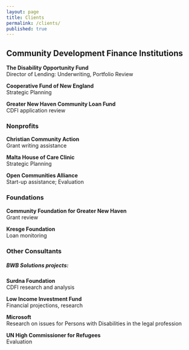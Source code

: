 ```yaml
---
layout: page
title: Clients
permalink: /clients/
published: true
---
```



  
  
## Community Development Finance Institutions

**The Disability Opportunity Fund**  
Director of Lending: Underwriting, Portfolio Review

**Cooperative Fund of New England**  
Strategic Planning

**Greater New Haven Community Loan Fund**  
CDFI application review
  
  
### Nonprofits	

**Christian Community Action**  
Grant writing assistance

**Malta House of Care Clinic**  
Strategic Planning

**Open Communities Alliance**  
Start-up assistance; Evaluation
  
  
### Foundations

**Community Foundation for Greater New Haven**  
Grant review

**Kresge Foundation**  
Loan monitoring
  
  
### Other Consultants

##### BWB Solutions projects:

**Surdna Foundation**  
CDFI research and analysis

**Low Income Investment Fund**  
Financial projections, research

**Microsoft**  
Research on issues for Persons with Disabilities in the legal profession

**UN High Commissioner for Refugees**  
Evaluation
